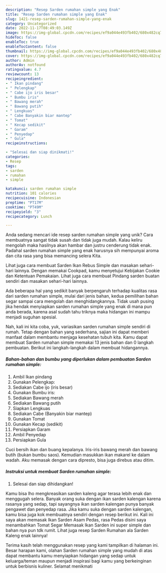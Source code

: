 ```yaml
---
description: "Resep Sarden rumahan simple yang Enak"
title: "Resep Sarden rumahan simple yang Enak"
slug: 1421-resep-sarden-rumahan-simple-yang-enak
category: Uncategorized
date: 2022-11-17T08:49:03.149Z
image: https://img-global.cpcdn.com/recipes/ef9a044e493fb402/680x482cq70/sarden-rumahan-simple-foto-resep-utama.jpg
hideToc: false
enableToc: true
enableTocContent: false
thumbnail: https://img-global.cpcdn.com/recipes/ef9a044e493fb402/680x482cq70/sarden-rumahan-simple-foto-resep-utama.jpg
cover: https://img-global.cpcdn.com/recipes/ef9a044e493fb402/680x482cq70/sarden-rumahan-simple-foto-resep-utama.jpg
author: Admin
authorAv: notfound
ratingvalue: 4.7
reviewcount: 13
recipeingredient:
- " Ikan pindang"
- " Pelengkap"
- " Cabe ijo iris besar"
- " Bumbu iris"
- " Bawang merah"
- " Bawang putih"
- " Lengkuas"
- " Cabe Banyakin biar mantep"
- " Tomat"
- " Kecap sedikit"
- " Garam"
- " Penyedap"
- " Gula"
recipeinstructions:

- "Selesai dan siap dinikmati!"
categories:
- Resep
tags:
- sarden
- rumahan
- simple

katakunci: sarden rumahan simple 
nutrition: 101 calories
recipecuisine: Indonesian
preptime: "PT17M"
cooktime: "PT49M"
recipeyield: "3"
recipecategory: Lunch

---
```





Anda sedang mencari ide resep sarden rumahan simple yang unik? Cara membuatnya sangat tidak susah dan tidak juga mudah. Kalau keliru mengolah maka hasilnya akan hambar dan justru cenderung tidak enak. Padahal sarden rumahan simple yang enak harusnya sih mempunyai aroma dan cita rasa yang bisa memancing selera Kita.





Lihat juga cara membuat Sarden Ikan Rebus Simple dan masakan sehari-hari lainnya. Dengan memakai Cookpad, kamu menyetujui Kebijakan Cookie dan Ketentuan Pemakaian. Lihat juga cara membuat Pindang sarden buatan sendiri dan masakan sehari-hari lainnya.

Ada beberapa hal yang sedikit banyak berpengaruh terhadap kualitas rasa dari sarden rumahan simple, mulai dari jenis bahan, kedua pemilihan bahan segar sampai cara mengolah dan menghidangkannya. Tidak usah pusing jika hendak menyiapkan sarden rumahan simple yang enak di mana pun anda berada, karena asal sudah tahu triknya maka hidangan ini mampu menjadi suguhan spesial.






Nah, kali ini kita coba, yuk, variasikan sarden rumahan simple sendiri di rumah. Tetap dengan bahan yang sederhana, sajian ini dapat memberi manfaat dalam membantu menjaga kesehatan tubuh kita. Kamu dapat membuat Sarden rumahan simple memakai 13 jenis bahan dan 0 langkah pembuatan. Berikut ini langkah-langkah dalam membuat hidangannya.

<!--inarticleads1-->

##### Bahan-bahan dan bumbu yang diperlukan dalam pembuatan Sarden rumahan simple:

1. Ambil  Ikan pindang
1. Gunakan  Pelengkap:
1. Sediakan  Cabe ijo (iris besar)
1. Gunakan  Bumbu iris:
1. Sediakan  Bawang merah
1. Sediakan  Bawang putih
1. Siapkan  Lengkuas
1. Sediakan  Cabe (Banyakin biar mantep)
1. Gunakan  Tomat
1. Gunakan  Kecap (sedikit)
1. Persiapkan  Garam
1. Ambil  Penyedap
1. Persiapkan  Gula


Cuci bersih ikan dan buang kepalanya. Iris-iris bawang merah dan bawang butih (bukan bumbu saos). Kemudian masukkan ikan makarel ke dalam wadah. Aku memasak dengan cara dipresto, bisa juga direbus atau ditim. 

<!--inarticleads2-->

##### Instruksi untuk membuat Sarden rumahan simple:


1. Selesai dan siap dihidangkan!

Kamu bisa lho mengkreasikan sarden kaleng agar terasa lebih enak dan menggugah selera. Banyak orang suka dengan ikan sarden kalengan karena rasanya yang sedap, tapi sayangnya ikan sarden kalengan punya banyak pengawet dan penyedap rasa. Jika kamu suka dengan sarden kalengan, kamu bisa juga kok membuatnya sendiri dengan resep berikut ini. Kali ini saya akan memasak Ikan Sarden Asam Pedas, rasa Pedas disini saya menambahkan Tomat Segar Memasak Ikan Sarden ini super simple dan bahan nya pun tdk rumit. Lihat juga resep Sarden Rumahan ala Sarden Kaleng enak lainnya! 

Terima kasih telah menggunakan resep yang kami tampilkan di halaman ini. Besar harapan kami, olahan Sarden rumahan simple yang mudah di atas dapat membantu kamu menyiapkan hidangan yang sedap untuk keluarga/teman maupun menjadi inspirasi bagi kamu yang berkeinginan untuk berbisnis kuliner. Selamat menikmati
